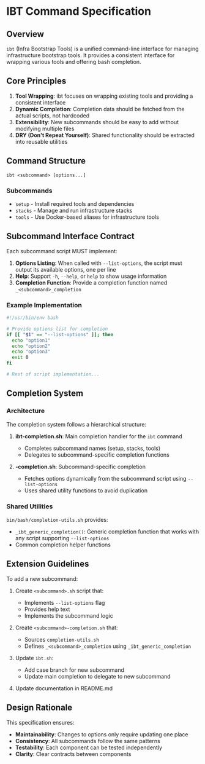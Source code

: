 # IBT Command Specification

## Overview

`ibt` (Infra Bootstrap Tools) is a unified command-line interface for managing infrastructure bootstrap tools. It provides a consistent interface for wrapping various tools and offering bash completion.

## Core Principles

1. **Tool Wrapping**: ibt focuses on wrapping existing tools and providing a consistent interface
2. **Dynamic Completion**: Completion data should be fetched from the actual scripts, not hardcoded
3. **Extensibility**: New subcommands should be easy to add without modifying multiple files
4. **DRY (Don't Repeat Yourself)**: Shared functionality should be extracted into reusable utilities

## Command Structure

```
ibt <subcommand> [options...]
```

### Subcommands

- `setup` - Install required tools and dependencies
- `stacks` - Manage and run infrastructure stacks  
- `tools` - Use Docker-based aliases for infrastructure tools

## Subcommand Interface Contract

Each subcommand script MUST implement:

1. **Options Listing**: When called with `--list-options`, the script must output its available options, one per line
2. **Help**: Support `-h`, `--help`, or `help` to show usage information
3. **Completion Function**: Provide a completion function named `_<subcommand>_completion`

### Example Implementation

```bash
#!/usr/bin/env bash

# Provide options list for completion
if [[ "$1" == "--list-options" ]]; then
  echo "option1"
  echo "option2"
  echo "option3"
  exit 0
fi

# Rest of script implementation...
```

## Completion System

### Architecture

The completion system follows a hierarchical structure:

1. **ibt-completion.sh**: Main completion handler for the `ibt` command
   - Completes subcommand names (setup, stacks, tools)
   - Delegates to subcommand-specific completion functions

2. **<subcommand>-completion.sh**: Subcommand-specific completion
   - Fetches options dynamically from the subcommand script using `--list-options`
   - Uses shared utility functions to avoid duplication

### Shared Utilities

`bin/bash/completion-utils.sh` provides:
- `_ibt_generic_completion()`: Generic completion function that works with any script supporting `--list-options`
- Common completion helper functions

## Extension Guidelines

To add a new subcommand:

1. Create `<subcommand>.sh` script that:
   - Implements `--list-options` flag
   - Provides help text
   - Implements the subcommand logic

2. Create `<subcommand>-completion.sh` that:
   - Sources `completion-utils.sh`
   - Defines `_<subcommand>_completion` using `_ibt_generic_completion`

3. Update `ibt.sh`:
   - Add case branch for new subcommand
   - Update main completion to delegate to new subcommand

4. Update documentation in README.md

## Design Rationale

This specification ensures:
- **Maintainability**: Changes to options only require updating one place
- **Consistency**: All subcommands follow the same patterns
- **Testability**: Each component can be tested independently
- **Clarity**: Clear contracts between components
